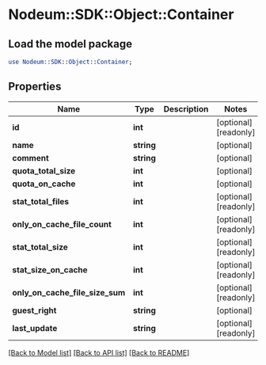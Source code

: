 # Nodeum::SDK::Object::Container

## Load the model package
```perl
use Nodeum::SDK::Object::Container;
```

## Properties
Name | Type | Description | Notes
------------ | ------------- | ------------- | -------------
**id** | **int** |  | [optional] [readonly] 
**name** | **string** |  | [optional] 
**comment** | **string** |  | [optional] 
**quota_total_size** | **int** |  | [optional] 
**quota_on_cache** | **int** |  | [optional] 
**stat_total_files** | **int** |  | [optional] [readonly] 
**only_on_cache_file_count** | **int** |  | [optional] [readonly] 
**stat_total_size** | **int** |  | [optional] [readonly] 
**stat_size_on_cache** | **int** |  | [optional] [readonly] 
**only_on_cache_file_size_sum** | **int** |  | [optional] [readonly] 
**guest_right** | **string** |  | [optional] 
**last_update** | **string** |  | [optional] [readonly] 

[[Back to Model list]](../README.md#documentation-for-models) [[Back to API list]](../README.md#documentation-for-api-endpoints) [[Back to README]](../README.md)


